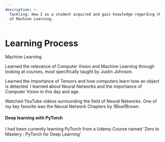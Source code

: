 ```yaml
---
description: >-
  Tackling: How I as a student acquired and gain knowledge regarding the field
  of Machine Learning.
---
```


# Learning Process

Machine Learning

Learned the relevance of Computer Vision and Machine Learning through looking at courses, most specifically taught by Justin Johnson.&#x20;

Learned the importance of Tensors and how computers learn how an object is detected. I learned about Neural Networks and the importance of Computer Vision in this day and age.

Watched YouTube videos surrounding the field of Neural Networks. One of my key favorite was the Neural Network Chapters by 1Blue1Brown.

#### Deep learning with PyTorch

I had been currently learning PyTorch from a Udemy Course named 'Zero to Mastery : PyTorch for Deep Learning'&#x20;
